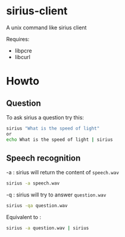 # sirius-client
A unix command like sirius client

Requires:

* libpcre
* libcurl

# Howto

## Question
To ask sirius a question try this:
```bash
sirius "What is the speed of light"
or
echo What is the speed of light | sirius
```

## Speech recognition
-a : sirius will return the content of `speech.wav`
```bash
sirius -a speech.wav
```

-q : sirius will try to answer `question.wav`
```bash
sirius -qa question.wav
```
Equivalent to :
```bash
sirius -a question.wav | sirius
```

